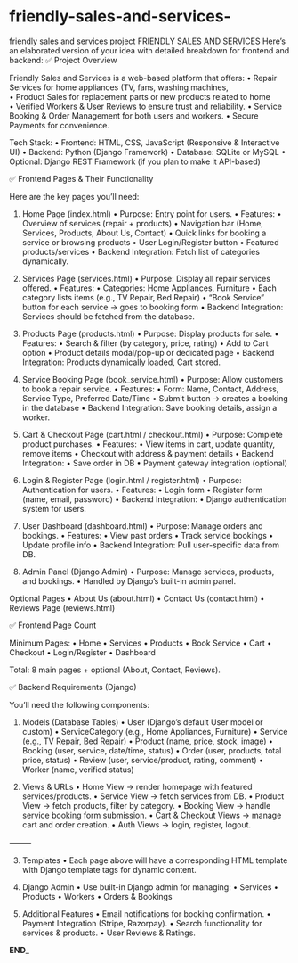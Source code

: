 # friendly-sales-and-services-
friendly sales and services project
   FRIENDLY SALES AND SERVICES
Here’s an elaborated version of your idea with detailed breakdown for frontend and backend:
✅ Project Overview

Friendly Sales and Services is a web-based platform that offers:
	•	Repair Services for home appliances (TV, fans, washing machines,              
	•	Product Sales for replacement parts or new products related to home        
	•	Verified Workers & User Reviews to ensure trust and reliability.
	•	Service Booking & Order Management for both users and workers.
	•	Secure Payments for convenience.

Tech Stack:
	•	Frontend: HTML, CSS, JavaScript (Responsive & Interactive UI)
	•	Backend: Python (Django Framework)
	•	Database: SQLite or MySQL
	•	Optional: Django REST Framework (if you plan to make it API-based)



✅ Frontend Pages & Their Functionality

Here are the key pages you’ll need:

1. Home Page (index.html)
	•	Purpose: Entry point for users.
	•	Features:
	•	Overview of services (repair + products)
	•	Navigation bar (Home, Services, Products, About Us, Contact)
	•	Quick links for booking a service or browsing products
	•	User Login/Register button
	•	Featured products/services
	•	Backend Integration: Fetch list of categories dynamically.



2. Services Page (services.html)
	•	Purpose: Display all repair services offered.
	•	Features:
	•	Categories: Home Appliances, Furniture
	•	Each category lists items (e.g., TV Repair, Bed Repair)
	•	“Book Service” button for each service → goes to booking form
	•	Backend Integration: Services should be fetched from the database.



3. Products Page (products.html)
	•	Purpose: Display products for sale.
	•	Features:
	•	Search & filter (by category, price, rating)
	•	Add to Cart option
	•	Product details modal/pop-up or dedicated page
	•	Backend Integration: Products dynamically loaded, Cart stored.






4. Service Booking Page (book_service.html)
	•	Purpose: Allow customers to book a repair service.
	•	Features:
	•	Form: Name, Contact, Address, Service Type, Preferred Date/Time
	•	Submit button → creates a booking in the database
	•	Backend Integration: Save booking details, assign a worker.


5. Cart & Checkout Page (cart.html / checkout.html)
	•	Purpose: Complete product purchases.
	•	Features:
	•	View items in cart, update quantity, remove items
	•	Checkout with address & payment details
	•	Backend Integration:
	•	Save order in DB
	•	Payment gateway integration (optional)



6. Login & Register Page (login.html / register.html)
	•	Purpose: Authentication for users.
	•	Features:
	•	Login form
	•	Register form (name, email, password)
	•	Backend Integration:
	•	Django authentication system for users.




7. User Dashboard (dashboard.html)
	•	Purpose: Manage orders and bookings.
	•	Features:
	•	View past orders
	•	Track service bookings
	•	Update profile info
	•	Backend Integration: Pull user-specific data from DB.



8. Admin Panel (Django Admin)
	•	Purpose: Manage services, products, and bookings.
	•	Handled by Django’s built-in admin panel.



Optional Pages
	•	About Us (about.html)
	•	Contact Us (contact.html)
	•	Reviews Page (reviews.html)



✅ Frontend Page Count

Minimum Pages:
	•	Home
	•	Services
	•	Products
	•	Book Service
	•	Cart
	•	Checkout
	•	Login/Register
	•	Dashboard

Total: 8 main pages + optional (About, Contact, Reviews).



✅ Backend Requirements (Django)

You’ll need the following components:

1. Models (Database Tables)
	•	User (Django’s default User model or custom)
	•	ServiceCategory (e.g., Home Appliances, Furniture)
	•	Service (e.g., TV Repair, Bed Repair)
	•	Product (name, price, stock, image)
	•	Booking (user, service, date/time, status)
	•	Order (user, products, total price, status)
	•	Review (user, service/product, rating, comment)
	•	Worker (name, verified status)



2. Views & URLs
	•	Home View → render homepage with featured services/products.
	•	Service View → fetch services from DB.
	•	Product View → fetch products, filter by category.
	•	Booking View → handle service booking form submission.
	•	Cart & Checkout Views → manage cart and order creation.
	•	Auth Views → login, register, logout.

⸻

3. Templates
	•	Each page above will have a corresponding HTML template with Django template tags for dynamic content.



4. Django Admin
	•	Use built-in Django admin for managing:
	•	Services
	•	Products
	•	Workers
	•	Orders & Bookings



5. Additional Features
	•	Email notifications for booking confirmation.
	•	Payment Integration (Stripe, Razorpay).
	•	Search functionality for services & products.
	•	User Reviews & Ratings.


__________________________________END___________________________________
